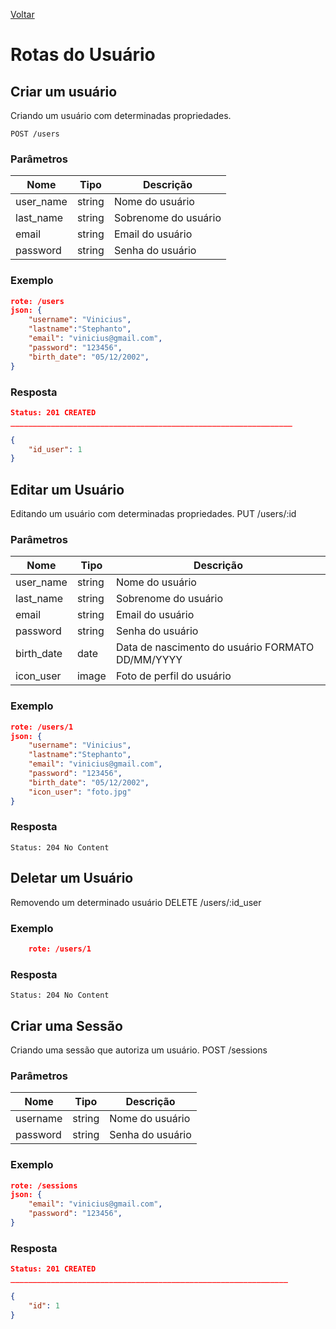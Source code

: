 [Voltar](menu.md)

# Rotas do Usuário

## Criar um usuário

Criando um usuário com determinadas propriedades.

    POST /users

### Parâmetros

| Nome       | Tipo   | Descrição                                        |
| ---------- | ------ | --------------------- |
| user_name  | string | Nome do usuário                                  |
| last_name  | string | Sobrenome do usuário                             |
| email      | string | Email do usuário                                 |
| password   | string | Senha do usuário                                 |


### Exemplo

```json
rote: /users
json: {
    "username": "Vinicius",
    "lastname":"Stephanto",
    "email": "vinicius@gmail.com",
    "password": "123456",
    "birth_date": "05/12/2002",
}
```

### Resposta

```json
Status: 201 CREATED
_______________________________________________________________

{
    "id_user": 1
}
```

## Editar um Usuário <a name="edit_user"></a>

Editando um usuário com determinadas propriedades.
    PUT /users/:id

### Parâmetros

| Nome       | Tipo   | Descrição                                        |
| ---------- | ------ | --------------------- |
| user_name  | string | Nome do usuário                                  |
| last_name  | string | Sobrenome do usuário                             |
| email      | string | Email do usuário                                 |
| password   | string | Senha do usuário                                 |
| birth_date | date   | Data de nascimento do usuário FORMATO DD/MM/YYYY |
| icon_user  | image  | Foto de perfil do usuário                        |

### Exemplo

```json
rote: /users/1
json: {
    "username": "Vinicius",
    "lastname":"Stephanto",
    "email": "vinicius@gmail.com",
    "password": "123456",
    "birth_date": "05/12/2002",
    "icon_user": "foto.jpg"
}
```

### Resposta

    Status: 204 No Content

## Deletar um Usuário <a name="delete_user"></a>

Removendo um determinado usuário
DELETE /users/:id_user

### Exemplo

```json
    rote: /users/1
```

### Resposta

    Status: 204 No Content

## Criar uma Sessão <a name="create_session"></a>

Criando uma sessão que autoriza um usuário.
POST /sessions

### Parâmetros

| Nome     | Tipo   | Descrição        |
| -------- | ------ | ---------------- |
| username | string | Nome do usuário  |
| password | string | Senha do usuário |

### Exemplo

```json
rote: /sessions
json: {
    "email": "vinicius@gmail.com",
    "password": "123456",
}
```

### Resposta

```json
Status: 201 CREATED
______________________________________________________________

{
    "id": 1
}
```